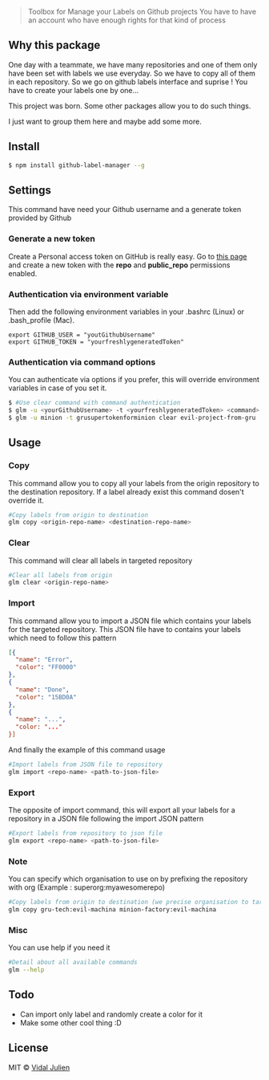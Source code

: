 > Toolbox for Manage your Labels on Github projects
> You have to have an account who have enough rights for that kind of process

## Why this package

One day with a teammate, we have many repositories and one of them only have been set with 
labels we use everyday. So we have to copy all of them in each repository. So we go on github
labels interface and suprise ! You have to create your labels one by one...

This project was born. Some other packages allow you to do such things.

I just want to group them here and maybe add some more.

## Install

```sh
$ npm install github-label-manager --g
```
## Settings 

This command have need your Github username and a generate token provided by Github

### Generate a new token

Create a Personal access token on GitHub is really easy. Go to [this page](https://github.com/settings/tokens) and create a new token with the **repo** and **public_repo** permissions enabled.

### Authentication via environment variable
 
Then add the following environment variables in your .bashrc (Linux) or .bash_profile (Mac).

```
export GITHUB_USER = "youtGithubUsername"
export GITHUB_TOKEN = "yourfreshlygeneratedToken"
```

### Authentication via command options

You can authenticate via options if you prefer, this will override environment variables in case of you set it.
  
```sh
$ #Use clear command with command authentication
$ glm -u <yourGithubUsername> -t <yourfreshlygeneratedToken> <command> 
$ glm -u minion -t grusupertokenforminion clear evil-project-from-gru 
```

## Usage

### Copy

This command allow you to copy all your labels from the origin repository to the destination repository. If a label already exist this command dosen't override it.
 
```sh
#Copy labels from origin to destination
glm copy <origin-repo-name> <destination-repo-name>
```

### Clear

This command will clear all labels in targeted repository

```sh
#Clear all labels from origin
glm clear <origin-repo-name>
```

### Import

This command allow you to import a JSON file which contains your labels for the targeted repository.
This JSON file have to contains your labels which need to follow this pattern 

```json
[{
  "name": "Error",
  "color": "FF0000"
},
{
  "name": "Done",
  "color": "15BD0A"
},
{
  "name": "...",
  "color: "..." 
}]
```

And finally the example of this command usage

```sh
#Import labels from JSON file to repository
glm import <repo-name> <path-to-json-file>
```

### Export

The opposite of import command, this will export all your labels for a repository in a JSON file following the import JSON pattern

```sh
#Export labels from repository to json file  
glm export <repo-name> <path-to-json-file>
```

### Note

You can specify which organisation to use on <origin> <destination> <repository> by prefixing the repository with org (Example : superorg:myawesomerepo)

```sh
#Copy labels from origin to destination (we precise organisation to target good repository)
glm copy gru-tech:evil-machina minion-factory:evil-machina
```

### Misc

You can use help if you need it

```sh
#Detail about all available commands
glm --help
```

## Todo

- Can import only label and randomly create a color for it
- Make some other cool thing :D

## License

MIT © [Vidal Julien](http://www.julien-vidal.fr)
